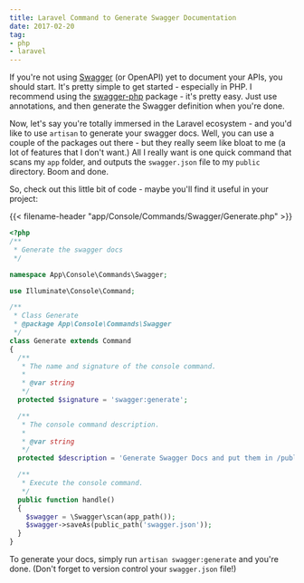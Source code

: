```yaml
---
title: Laravel Command to Generate Swagger Documentation
date: 2017-02-20
tag:
- php
- laravel
---
```

If you're not using [Swagger](http://swagger.io/) (or OpenAPI) yet to document your APIs, you should start.  It's pretty simple to get started - especially in PHP.  I recommend using the [swagger-php](https://github.com/zircote/swagger-php) package - it's pretty easy.  Just use annotations, and then generate the Swagger definition when you're done.

<!--more-->

Now, let's say you're totally immersed in the Laravel ecosystem - and you'd like to use `artisan` to generate your swagger docs.  Well, you can use a couple of the packages out there - but they really seem like bloat to me (a lot of features that I don't want.)  All I really want is one quick command that scans my `app` folder, and outputs the `swagger.json` file to my `public` directory.  Boom and done.

So, check out this little bit of code - maybe you'll find it useful in your project:

{{< filename-header "app/Console/Commands/Swagger/Generate.php" >}}
```php
<?php
/**
 * Generate the swagger docs
 */

namespace App\Console\Commands\Swagger;

use Illuminate\Console\Command;

/**
 * Class Generate
 * @package App\Console\Commands\Swagger
 */
class Generate extends Command
{
  /**
   * The name and signature of the console command.
   *
   * @var string
   */
  protected $signature = 'swagger:generate';

  /**
   * The console command description.
   *
   * @var string
   */
  protected $description = 'Generate Swagger Docs and put them in /public';

  /**
   * Execute the console command.
   */
  public function handle()
  {
    $swagger = \Swagger\scan(app_path());
    $swagger->saveAs(public_path('swagger.json'));
  }
}
```

To generate your docs, simply run `artisan swagger:generate` and you're done. (Don't forget to version control your `swagger.json` file!)

